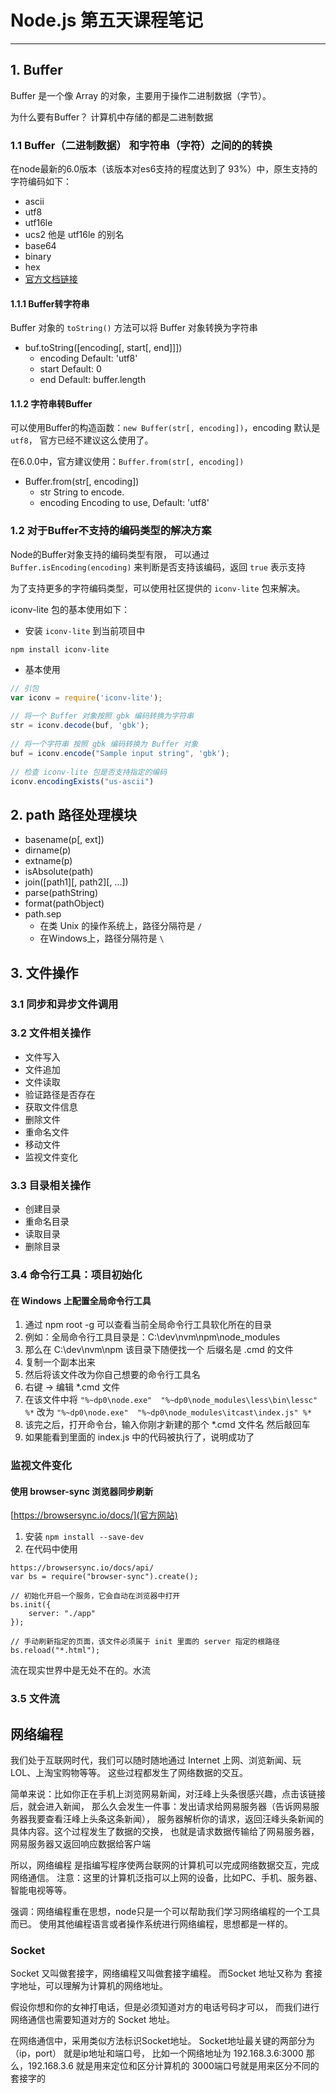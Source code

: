 # Node.js 第五天课程笔记

***

## 1. Buffer 

Buffer 是一个像 Array 的对象，主要用于操作二进制数据（字节）。

为什么要有Buffer？ 
计算机中存储的都是二进制数据

### 1.1 Buffer（二进制数据） 和字符串（字符）之间的的转换

在node最新的6.0版本（该版本对es6支持的程度达到了 93%）中，原生支持的字符编码如下：
- ascii
- utf8
- utf16le
- ucs2 他是 utf16le 的别名
- base64
- binary
- hex
- [官方文档链接](https://nodejs.org/dist/latest-v6.x/docs/api/buffer.html#buffer_buffers_and_character_encodings)

#### 1.1.1 Buffer转字符串

Buffer 对象的 `toString()` 方法可以将 Buffer 对象转换为字符串

- buf.toString([encoding[, start[, end]]])
  + encoding <String> Default: 'utf8'
  + start <Number> Default: 0
  + end <Number> Default: buffer.length

#### 1.1.2 字符串转Buffer

可以使用Buffer的构造函数：`new Buffer(str[, encoding])`，encoding 默认是 `utf8`，
官方已经不建议这么使用了。

在6.0.0中，官方建议使用：`Buffer.from(str[, encoding])`
- Buffer.from(str[, encoding])
  + str <String> String to encode.
  + encoding <String> Encoding to use, Default: 'utf8'

### 1.2 对于Buffer不支持的编码类型的解决方案

Node的Buffer对象支持的编码类型有限，
可以通过 `Buffer.isEncoding(encoding)` 来判断是否支持该编码，返回 `true` 表示支持

为了支持更多的字符编码类型，可以使用社区提供的 `iconv-lite` 包来解决。

iconv-lite 包的基本使用如下：

- 安装 `iconv-lite` 到当前项目中 
```
npm install iconv-lite
```

- 基本使用
```javascript
// 引包
var iconv = require('iconv-lite');
 
// 将一个 Buffer 对象按照 gbk 编码转换为字符串
str = iconv.decode(buf, 'gbk');
 
// 将一个字符串 按照 gbk 编码转换为 Buffer 对象
buf = iconv.encode("Sample input string", 'gbk');
 
// 检查 iconv-lite 包是否支持指定的编码
iconv.encodingExists("us-ascii")
```

## 2. path 路径处理模块

- basename(p[, ext])
- dirname(p)
- extname(p)
- isAbsolute(path)
- join([path1][, path2][, ...])
- parse(pathString)
- format(pathObject)
- path.sep
  + 在类 Unix 的操作系统上，路径分隔符是 `/`
  + 在Windows上，路径分隔符是 `\`

## 3. 文件操作

### 3.1 同步和异步文件调用 

### 3.2 文件相关操作

- 文件写入
- 文件追加
- 文件读取  
- 验证路径是否存在
- 获取文件信息
- 删除文件
- 重命名文件
- 移动文件
- 监视文件变化

### 3.3 目录相关操作

- 创建目录
- 重命名目录
- 读取目录
- 删除目录

### 3.4 命令行工具：项目初始化

#### 在 Windows 上配置全局命令行工具
   
1. 通过 npm root -g 可以查看当前全局命令行工具软化所在的目录
2. 例如：全局命令行工具目录是：C:\dev\nvm\npm\node_modules
3. 那么在 C:\dev\nvm\npm 该目录下随便找一个 后缀名是 .cmd  的文件
4. 复制一个副本出来
5. 然后将该文件改为你自己想要的命令行工具名
6. 右键 -> 编辑 *.cmd 文件
7. 在该文件中将 `"%~dp0\node.exe"  "%~dp0\node_modules\less\bin\lessc" %*` 改为  `"%~dp0\node.exe"  "%~dp0\node_modules\itcast\index.js" %*`
8. 该完之后，打开命令台，输入你刚才新建的那个 *.cmd 文件名 然后敲回车
9. 如果能看到里面的 index.js 中的代码被执行了，说明成功了

  
    
### 监视文件变化
 
#### 使用 browser-sync 浏览器同步刷新
[https://browsersync.io/docs/](官方网站)
1. 安装 `npm install --save-dev `
2. 在代码中使用
 
```
https://browsersync.io/docs/api/
var bs = require("browser-sync").create();

// 初始化开启一个服务，它会自动在浏览器中打开
bs.init({
    server: "./app"
});

// 手动刷新指定的页面，该文件必须属于 init 里面的 server 指定的根路径
bs.reload("*.html");
```


流在现实世界中是无处不在的。水流

### 3.5 文件流






































## 网络编程

我们处于互联网时代，我们可以随时随地通过 Internet 上网、浏览新闻、玩LOL、上淘宝购物等等。
这些过程都发生了网络数据的交互。

简单来说：比如你正在手机上浏览网易新闻，对汪峰上头条很感兴趣，点击该链接后，就会进入新闻，
那么久会发生一件事：发出请求给网易服务器（告诉网易服务器我要查看汪峰上头条这条新闻），
服务器解析你的请求，返回汪峰头条新闻的具体内容。这个过程发生了数据的交换，
也就是请求数据传输给了网易服务器，网易服务器又返回响应数据给客户端

所以，网络编程 是指编写程序使两台联网的计算机可以完成网络数据交互，完成网络通信。
注意：这里的计算机泛指可以上网的设备，比如PC、手机、服务器、智能电视等等。

强调：网络编程重在思想，node只是一个可以帮助我们学习网络编程的一个工具而已。
使用其他编程语言或者操作系统进行网络编程，思想都是一样的。


### Socket

Socket 又叫做套接字，网络编程又叫做套接字编程。
而Socket 地址又称为 套接字地址，可以理解为计算机的网络地址。

假设你想和你的女神打电话，但是必须知道对方的电话号码才可以，
而我们进行网络通信也需要知道对方的 Socket 地址。

在网络通信中，采用类似方法标识Socket地址。
Socket地址最关键的两部分为（ip，port）
就是ip地址和端口号，
比如一个网络地址为 192.168.3.6:3000
那么，192.168.3.6 就是用来定位和区分计算机的
3000端口号就是用来区分不同的套接字的


















